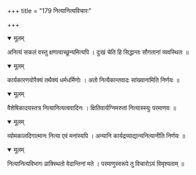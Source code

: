 +++
title = "179 नित्यानित्यविचारः"

+++


<details open><summary>मूलम्</summary>

अनित्यं सकलं वस्तु क्षणत्वाच्छून्यमित्यपि । दुःखं चेति हि सिद्धान्तः सौगतानां व्यवस्थितः ॥
</details>



<details open><summary>मूलम्</summary>

कार्यकारणयोरैक्यं तथैक्यं धर्मधर्मिणोः । अतो नित्यैकान्तवादः सांख्यानामिति निर्णयः ॥
</details>



<details open><summary>मूलम्</summary>

वैशेषिकादयस्तत्र नित्यानित्यत्ववादिनः । क्षितिवार्यग्निमरुतां नित्यास्स्युः परमाणवः ॥
</details>



<details open><summary>मूलम्</summary>

व्योमकालदिगात्मानः नित्या एवं मनांस्यपि । अन्यानि कार्यद्रव्याद्यान्यनित्यानीति निर्णयः ॥
</details>



<details open><summary>मूलम्</summary>

नित्यानित्यविभागः प्राक्स्थितो वेदान्तिनां मते । परमाणुस्वरूपे तु विचारोऽयं विमृश्यताम् ॥
</details>

